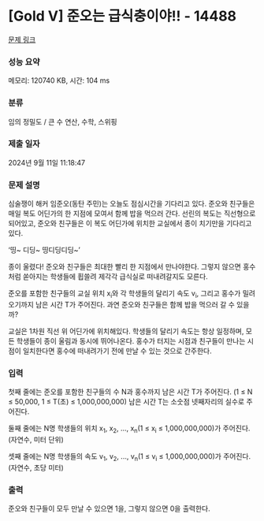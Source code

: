 # [Gold V] 준오는 급식충이야!! - 14488 

[문제 링크](https://www.acmicpc.net/problem/14488) 

### 성능 요약

메모리: 120740 KB, 시간: 104 ms

### 분류

임의 정밀도 / 큰 수 연산, 수학, 스위핑

### 제출 일자

2024년 9월 11일 11:18:47

### 문제 설명

<p>심술쟁이 해커 임준오(동탄 주민)는 오늘도 점심시간을 기다리고 있다. 준오와 친구들은 매일 복도 어딘가의 한 지점에 모여서 함께 밥을 먹으러 간다. 선린의 복도는 직선형으로 되어있고, 준오와 친구들은 이 복도 어딘가에 위치한 교실에서 종이 치기만을 기다리고 있다.</p>

<p>‘띵~ 디딩~ 띵디딩디딩~’</p>

<p>종이 울렸다! 준오와 친구들은 최대한 빨리 한 지점에서 만나야한다. 그렇지 않으면 홍수처럼 쏟아지는 학생들에 휩쓸려 제각각 급식실로 떠내려갈지도 모른다.</p>

<p>준오를 포함한 친구들의 교실 위치 x<sub>i</sub>와 각 학생들의 달리기 속도 v<sub>i</sub>, 그리고 홍수가 밀려오기까지 남은 시간 T가 주어진다. 과연 준오와 친구들은 함께 밥을 먹으러 갈 수 있을까?</p>

<p>교실은 1차원 직선 위 어딘가에 위치해있다. 학생들의 달리기 속도는 항상 일정하며, 모든 학생들이 종이 울림과 동시에 뛰어나온다. 홍수가 터지는 시점과 친구들이 만나는 시점이 일치한다면 홍수에 떠내려가기 전에 만날 수 있는 것으로 간주한다.</p>

### 입력 

 <p>첫째 줄에는 준오를 포함한 친구들의 수 N과 홍수까지 남은 시간 T가 주어진다. (1 ≤ N ≤ 50,000, 1 ≤ T(초) ≤ 1,000,000,000) 남은 시간 T는 소숫점 넷째자리의 실수로 주어진다.</p>

<p>둘째 줄에는 N명 학생들의 위치 x<sub>1</sub>, x<sub>2</sub>, ..., x<sub>n</sub>(1 ≤ x<sub>i</sub> ≤ 1,000,000,000)가 주어진다. (자연수, 미터 단위)</p>

<p>셋째 줄에는 N명 학생들의 속도 v<sub>1</sub>, v<sub>2</sub>, ..., v<sub>n</sub>(1 ≤ v<sub>i</sub> ≤ 1,000,000,000)가 주어진다. (자연수, 초당 미터)</p>

### 출력 

 <p>준오와 친구들이 모두 만날 수 있으면 1을, 그렇지 않으면 0을 출력한다.</p>

